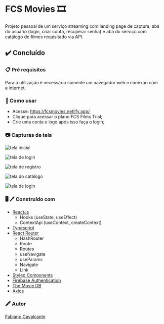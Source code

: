 # FCS Movies :film_strip:

Projeto pessoal de um serviço streaming com landing page de captura, aba do usuário (login, criar conta, recuperar senha) e aba do serviço com catálogo de filmes requisitado via API.

## :heavy_check_mark: Concluído

### :clipboard: Pré requisitos

Para a utilização é necessário somente um navegador web e conexão com a internet.

### :rocket: Como usar

- Acesse: https://fcsmovies.netlify.app/
- Clique para acessar o plano FCS Films Trial;
- Crie uma conta e logo após isso faça o login;

### :camera: Capturas de tela

![tela inicial](https://iili.io/ibLMes.png)

![tela de login](https://iili.io/ibmFmF.png)

![tela de registro](https://iili.io/ibmG7S.png)

![tela do catálogo](https://iili.io/ibpCu9.png)

![tela de login](https://iili.io/ibpZMb.png)

### :desktop_computer: :pen: Construído com

- [ReactJs](https://pt-br.reactjs.org/docs/getting-started.html)
    - Hooks (useState, useEffect)
    - ContextApi (useContext, createContext)
- [Typescript](https://www.typescriptlang.org/docs/)
- [React Router](https://reactrouter.com/en/main/getting-started/tutorial)
    - HashRouter
    - Route
    - Routes
    - useNavigate
    - useParams
    - Navigate
    - Link
- [Styled Components](https://styled-components.com/docs)
- [Firebase Authentication](https://firebase.google.com/docs/auth)
- [The Movie DB](https://developers.themoviedb.org/3/getting-started/introduction)
- [Axios](https://axios-http.com/ptbr/docs/intro)

### :fountain_pen: Autor

<a href="https://www.linkedin.com/in/fabiano-cavalcante-99811221a/">Fabiano Cavalcante</a>

